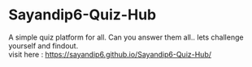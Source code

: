# Sayandip6-Quiz-Hub
A simple quiz platform for all.
Can you answer them all.. lets challenge yourself and findout. <br>
visit here : https://sayandip6.github.io/Sayandip6-Quiz-Hub/
